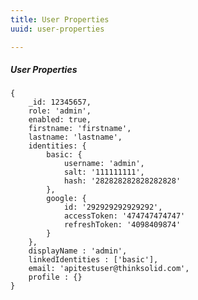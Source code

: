 ```yaml
---
title: User Properties
uuid: user-properties

---
```


##### User Properties


    {
        _id: 12345657,
        role: 'admin',
        enabled: true,
        firstname: 'firstname',
        lastname: 'lastname',
        identities: {
            basic: {
                username: 'admin',
                salt: '111111111',
                hash: '282828282828282828'
            },
            google: {
                id: '292929292929292',
                accessToken: '474747474747'
                refreshToken: '4098409874'
            }
        },
        displayName : 'admin',
        linkedIdentities : ['basic'],
        email: 'apitestuser@thinksolid.com',
        profile : {}
    }